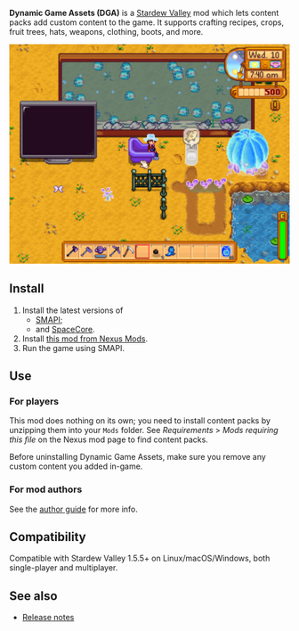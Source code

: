 ﻿**Dynamic Game Assets (DGA)** is a [Stardew Valley](http://stardewvalley.net/) mod which lets
content packs add custom content to the game. It supports crafting recipes, crops, fruit trees,
hats, weapons, clothing, boots, and more.

![](screenshot.png)

## Install
1. Install the latest versions of
   * [SMAPI](https://smapi.io/);
   * and [SpaceCore](https://www.nexusmods.com/stardewvalley/mods/1348).
2. Install [this mod from Nexus Mods](http://www.nexusmods.com/stardewvalley/mods/9365).
3. Run the game using SMAPI.

## Use
### For players
This mod does nothing on its own; you need to install content packs by unzipping them into your
`Mods` folder. See _Requirements_ > _Mods requiring this file_ on the Nexus mod page to find
content packs.

Before uninstalling Dynamic Game Assets, make sure you remove any custom content you added in-game.

### For mod authors
See the [author guide](author-guide.md) for more info.

## Compatibility
Compatible with Stardew Valley 1.5.5+ on Linux/macOS/Windows, both single-player and multiplayer.

## See also
* [Release notes](release-notes.md)
